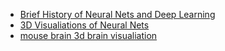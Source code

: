 * [Brief History of Neural Nets and Deep Learning](http://www.andreykurenkov.com/writing/a-brief-history-of-neural-nets-and-deep-learning/)
* [3D Visualiations of Neural Nets](https://www.youtube.com/watch?v=3JQ3hYko51Y)
* [mouse brain 3d brain visualiation](https://www.youtube.com/watch?v=vbLtLYkW6hI)
